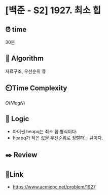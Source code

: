 # [백준 - S2] 1927. 최소 힙
 
## ⏰  **time**
30분

## :pushpin: **Algorithm**
자료구조, 우선순위 큐

## ⏲️**Time Complexity**
$O(NlogN)$

## :round_pushpin: **Logic**
- 파이썬 heapq는 최소 힙 형식이다.
- heapq가 작은 값을 우선순위로 정렬하는 큐이다.

## :black_nib: **Review**


## 📡**Link**
- https://www.acmicpc.net/problem/1927
